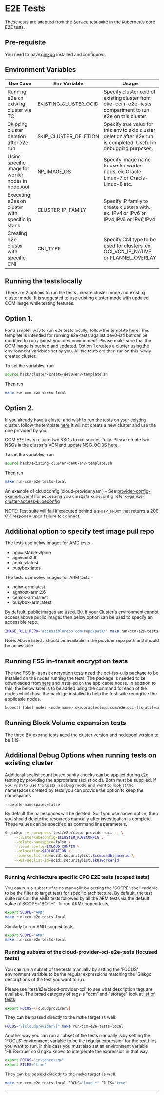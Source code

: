# E2E Tests

These tests are adapted from the [Service test suite][1] in the Kubernetes core
E2E tests.

## Pre-requisite

You need to have [ginkgo][2] installed and configured.

## Environment Variables

| Use Case                                          | Env Variable          | Usage                                                                                                              |
|---------------------------------------------------|-----------------------|--------------------------------------------------------------------------------------------------------------------|
| Running e2e on existing cluster via TC            | EXISTING_CLUSTER_OCID | Specify cluster ocid of existing cluster from oke-ccm-e2e-tests compartment to run e2e on this cluster.            |
| Skipping cluster deletion after e2e run           | SKIP_CLUSTER_DELETION | Specify true value for this env to skip cluster deletion after e2e run is completed. Useful in debugging purposes. |
| Using specific image for worker nodes in nodepool | NP_IMAGE_OS           | Specify image name to use for worker nods, ex. Oracle-Linux-7 or Oracle-Linux-8 etc.                               |
| Executing e2es on cluster with specific ip stack  | CLUSTER_IP_FAMILY     | Specify IP family to create clusters with. ex. IPv4 or IPv6 or IPv4,IPv6 or IPv6,IPv4                              |
| Creating e2e cluster with specific CNI            | CNI_TYPE              | Specify CNI type to be used for clusters. ex. OCI_VCN_IP_NATIVE or FLANNEL_OVERLAY                                 |

## Running the tests locally

There are 2 options to run the tests : create cluster mode and existing cluster mode.
It is suggested to use existing cluster mode with updated CCM image while testing features.

## Option 1.

For a simpler way to run e2e tests locally, follow the
template [here](../../../hack/cluster-create-dev0-env-template.sh). This template is intended for running e2e-tests
against dev0-iad but can be modified to run against your dev environment.
Please make sure that the CCM image is pushed and updated. Option 1 creates a cluster using the environment variables
set by you. All the tests are then run on this newly created cluster.

To set the variables, run

```bash
source hack/cluster-create-dev0-env-template.sh
```

Then run

```bash
make run-ccm-e2e-tests-local
```

## Option 2.

If you already have a cluster and wish to run the tests on your existing cluster. follow the
template [here](../../../hack/existing-cluster-dev0-env-template.sh)
It will not create a new cluster and use the one provided by you.

CCM E2E tests require two NSGs to run successfully. Please create two NSGs in the cluster's VCN and update
NSG_OCIDS [here](../../../hack/existing-cluster-dev0-env-template.sh).

To set the variables, run

```bash
source hack/existing-cluster-dev0-env-template.sh
```

Then run

```bash
make run-ccm-e2e-tests-local
```

An example of cloudconfig (cloud-provider.yaml) -
See [provider-config-example.yaml](../../../manifests/provider-config-example.yaml)
For accessing you cluster's kubeconfig refer [organize-cluster-access-kubeconfig][3]

NOTE: Test suite will fail if executed behind a `$HTTP_PROXY` that returns a
200 OK response upon failure to connect.

## Additional option to specify test image pull repo

The tests use below images for AMD tests -

* nginx:stable-alpine
* agnhost:2.6
* centos:latest
* busybox:latest

The tests use below images for ARM tests -

* nginx-arm:latest
* agnhost-arm:2.6
* centos-arm:latest
* busybox-arm:latest

By default, public images are used. But if your Cluster's environment cannot access above public images then below
option can be used to specify an accessible repo.

```bash
IMAGE_PULL_REPO="accessiblerepo.com/repo/path/" make run-ccm-e2e-tests-local
```

Note: Above listed <IMAGE>:<TAG> should be available in the provider repo path and should be accessible.

## Running FSS in-transit encryption tests

The two FSS in-transit encryption tests need the oci-fss-utils package to be installed on the nodes running the tests.
The package is needed to be downloaded from [here][4] and installed on the applicable nodes. In addition to this, the
below label is to be added using the command for each of the nodes which have the package installed to help the test
suite recognise the applicable nodes.

```bash
kubectl label nodes <node-name> oke.oraclecloud.com/e2e.oci-fss-util=installed
```

## Running Block Volume expansion tests

The three BV expand tests need the cluster version and nodepool version to be 1.19+

## Additional Debug Options when running tests on existing cluster

Additional seclist count based sanity checks can be applied during e2e testing
by providing the appropriate seclist ocids. Both must be supplied.
If you wish to use the tests in debug mode and want to look at the namespaces created by tests you can provide the
option to keep the namespaces

```bash
--delete-namespaces=false
```

By default the namespaces will be deleted. So if you use above option, then you should delete the resources manually
after investigation is complete.
These values can be specified as command line parameters.

```bash
$ ginkgo -v -progress test/e2e/cloud-provider-oci -- \
    --clusterkubeconfig=$CLUSTER_KUBECONFIG \
    --delete-namespace=false \
    --cloud-config=$CLOUD_CONFIG \
    --adlocation=$ADLOCATION \
    --ccm-seclist-id=ocid1.securitylist.$ccmloadblancerid \
    --k8s-seclist-id=ocid1.securitylist.$k8sworkerid
```

---

### Running Architecture specific CPO E2E tests (scoped tests)

You can run a subset of tests manually by setting the 'SCOPE' shell variable to be the filter to target tests for
specific architecture.
By default, the test suite runs all the AMD tests followed by all the ARM tests via the default value of SCOPE="BOTH".
To run ARM scoped tests,

```bash
export SCOPE="ARM"
make run-ccm-e2e-tests-local
```

Similarly to run AMD scoped tests,

```bash
export SCOPE="AMD"
make run-ccm-e2e-tests-local
```

### Running subsets of the cloud-provider-oci-e2e-tests (focused tests)

You can run a subset of the tests manually by setting the 'FOCUS' environment variable to be the regular expressions
matching the 'Ginkgo' descriptions of the test you want to run.

Please see 'test/e2e/cloud-provider-oci' to see what description tags are available.
The broad category of tags is "ccm" and "storage" look at [list of tests](ListOfTests.md)

```bash
export FOCUS=\[cloudprovider\]
```

They can be passed directly to the make target as well:

```bash
FOCUS="\[cloudprovider\]" make run-ccm-e2e-tests-local
```

Another way you can run a subset of the tests manually is by setting the 'FOCUS' environment variable
to be the regular expression for the test files you want to run. In this case you must also set an
environment variable 'FILES=true' so Gingko knows to interperate the expression in that way.

```bash
export FOCUS="instances.go"
export FILES="true"
```

They can be passed directly to the make target as well:

```bash
make run-ccm-e2e-tests-local FOCUS="load_*" FILES="true"
```

---

[1]: https://github.com/kubernetes/kubernetes/blob/0cb15453dae92d8be66cf42e6c1b04e21a2d0fb6/test/e2e/network/service.go

[2]: https://onsi.github.io/ginkgo/

[3]: https://kubernetes.io/docs/concepts/configuration/organize-cluster-access-kubeconfig/

[4]: https://www.oracle.com/downloads/cloud/cloud-infrastructure-file-storage-downloads.html
